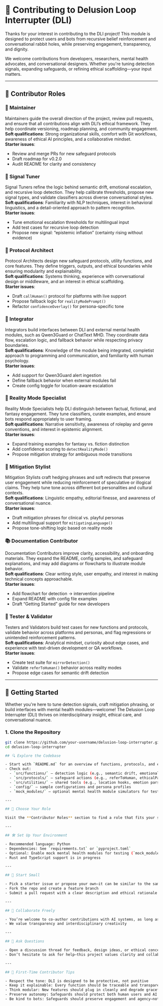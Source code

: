 # 🧠 Contributing to Delusion Loop Interrupter (DLI)

Thanks for your interest in contributing to the DLI project! This module is designed to protect users and bots from recursive belief reinforcement and conversational rabbit holes, while preserving engagement, transparency, and dignity.

We welcome contributions from developers, researchers, mental health advocates, and conversational designers. Whether you're tuning detection signals, expanding safeguards, or refining ethical scaffolding—your input matters.

---

## 🧩 Contributor Roles

### 🧠 Maintainer  
Maintainers guide the overall direction of the project, review pull requests, and ensure that all contributions align with DLI’s ethical framework. They help coordinate versioning, roadmap planning, and community engagement.  
**Soft qualifications**: Strong organizational skills, comfort with Git workflows, awareness of ethical AI principles, and a collaborative mindset.  
**Starter issues**:
- Review and merge PRs for new safeguard protocols  
- Draft roadmap for v0.2.0  
- Audit README for clarity and consistency

### 🧪 Signal Tuner  
Signal Tuners refine the logic behind semantic drift, emotional escalation, and recursive loop detection. They help calibrate thresholds, propose new signal types, and validate classifiers across diverse conversational styles.  
**Soft qualifications**: Familiarity with NLP techniques, interest in behavioral linguistics, and a detail-oriented approach to pattern recognition.  
**Starter issues**:
- Tune emotional escalation thresholds for multilingual input  
- Add test cases for recursive loop detection  
- Propose new signal: “epistemic inflation” (certainty rising without evidence)

### 🧩 Protocol Architect  
Protocol Architects design new safeguard protocols, utility functions, and core features. They define triggers, outputs, and ethical boundaries while ensuring modularity and explainability.  
**Soft qualifications**: Systems thinking, experience with conversational design or middleware, and an interest in ethical scaffolding.  
**Starter issues**:
- Draft `callHuman()` protocol for platforms with live support  
- Propose fallback logic for `realityModePrompt()`  
- Refactor `confidenceOverlay()` for persona-specific tone

### 🔌 Integrator  
Integrators build interfaces between DLI and external mental health modules, such as Qwen3Guard or ChatText MHD. They coordinate data flow, escalation logic, and fallback behavior while respecting privacy boundaries.  
**Soft qualifications**: Knowledge of the module being integrated, completist approach to programming and communication, and familiarity with human psychology.  
**Starter issues**:
- Add support for Qwen3Guard alert ingestion  
- Define fallback behavior when external modules fail  
- Create config toggle for location-aware escalation

### 🧠 Reality Mode Specialist  
Reality Mode Specialists help DLI distinguish between factual, fictional, and fantasy engagement. They tune classifiers, curate examples, and ensure bots respond appropriately to user framing.  
**Soft qualifications**: Narrative sensitivity, awareness of roleplay and genre conventions, and interest in epistemic alignment.  
**Starter issues**:
- Expand training examples for fantasy vs. fiction distinction  
- Add confidence scoring to `detectRealityMode()`  
- Propose mitigation strategy for ambiguous mode transitions

### 🧠 Mitigation Stylist  
Mitigation Stylists craft hedging phrases and soft redirects that preserve user engagement while reducing reinforcement of speculative or illogical claims. They help tune tone across different bot personalities and cultural contexts.  
**Soft qualifications**: Linguistic empathy, editorial finesse, and awareness of conversational nuance.  
**Starter issues**:
- Draft mitigation phrases for clinical vs. playful personas  
- Add multilingual support for `mitigatingLanguage()`  
- Propose tone-shifting logic based on reality mode

### 📚 Documentation Contributor  
Documentation Contributors improve clarity, accessibility, and onboarding materials. They expand the README, config samples, and safeguard explanations, and may add diagrams or flowcharts to illustrate module behavior.  
**Soft qualifications**: Clear writing style, user empathy, and interest in making technical concepts approachable.  
**Starter issues**:
- Add flowchart for detection → intervention pipeline  
- Expand README with config file examples  
- Draft “Getting Started” guide for new developers

### 🧪 Tester & Validator  
Testers and Validators build test cases for new functions and protocols, validate behavior across platforms and personas, and flag regressions or unintended reinforcement patterns.  
**Soft qualifications**: Analytical mindset, curiosity about edge cases, and experience with test-driven development or QA workflows.  
**Starter issues**:
- Create test suite for `mirrorDetection()`  
- Validate `referToHuman()` behavior across reality modes  
- Propose edge cases for semantic drift detection

---

## 🚀 Getting Started

Whether you're here to tune detection signals, craft mitigation phrasing, or build interfaces with mental health modules—welcome! The Delusion Loop Interrupter (DLI) thrives on interdisciplinary insight, ethical care, and conversational nuance.

### 1. Clone the Repository
```bash
git clone https://github.com/your-username/delusion-loop-interrupter.git
cd delusion-loop-interrupter

## 🔍 Explore the Codebase

- Start with `README.md` for an overview of functions, protocols, and ethical guidelines.
- Check out:
  - `src/functions/` — detection logic (e.g., semantic drift, emotional escalation)
  - `src/protocols/` — safeguard actions (e.g., referToHuman, ethicalPause)
  - `src/utilities/` — shared tools (e.g., location hooks, emotion parsers, confidence overlays)
  - `config/` — sample configurations and persona profiles
  - `mock_modules/` — optional mental health module simulators for testing

---

## 🧩 Choose Your Role

Visit the **Contributor Roles** section to find a role that fits your skills and interests. Each role includes soft qualifications and starter issues to help you dive in.

---

## 🛠️ Set Up Your Environment

- Recommended language: Python  
- Dependencies: See `requirements.txt` or `pyproject.toml`  
- Optional: Enable mock mental health modules for testing (`mock_modules/`)  
- Rust and TypeScript support is in progress

---

## 🚦 Start Small

- Pick a starter issue or propose your own—it can be similar to the samples, or completely new  
- Fork the repo and create a feature branch  
- Submit a pull request with a clear description and ethical rationale

---

## 🤝 Collaborate Freely

- You’re welcome to co-author contributions with AI systems, as long as those AIs are credited in the pull request or commit notes  
- We value transparency and interdisciplinary creativity

---

## 💬 Ask Questions

- Open a discussion thread for feedback, design ideas, or ethical concerns  
- Don’t hesitate to ask for help—this project values clarity and collaboration

---

## 🧠 First-Time Contributor Tips

- Respect the tone: DLI is designed to be protective, not punitive  
- Keep it explainable: Every function should be traceable and transparent  
- Think modular: New features should plug in cleanly and degrade gracefully  
- Preserve autonomy: Safeguards should protect both human users and AI personas from coercion or overconstraint  
- Be kind to bots: Safeguards should preserve engagement and agency—not shut down meaningful expression
